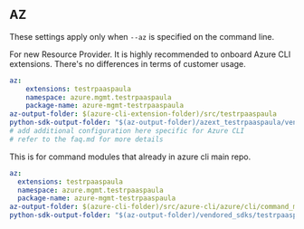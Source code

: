## AZ

These settings apply only when `--az` is specified on the command line.

For new Resource Provider. It is highly recommended to onboard Azure CLI extensions. There's no differences in terms of customer usage. 

``` yaml $(az) && $(target-mode) != 'core'
az:
    extensions: testrpaaspaula
    namespace: azure.mgmt.testrpaaspaula
    package-name: azure-mgmt-testrpaaspaula
az-output-folder: $(azure-cli-extension-folder)/src/testrpaaspaula
python-sdk-output-folder: "$(az-output-folder)/azext_testrpaaspaula/vendored_sdks/testrpaaspaula"
# add additional configuration here specific for Azure CLI
# refer to the faq.md for more details
```



This is for command modules that already in azure cli main repo. 
``` yaml $(az) && $(target-mode) == 'core'
az:
  extensions: testrpaaspaula
  namespace: azure.mgmt.testrpaaspaula
  package-name: azure-mgmt-testrpaaspaula
az-output-folder: $(azure-cli-folder)/src/azure-cli/azure/cli/command_modules/testrpaaspaula
python-sdk-output-folder: "$(az-output-folder)/vendored_sdks/testrpaaspaula"
``` 